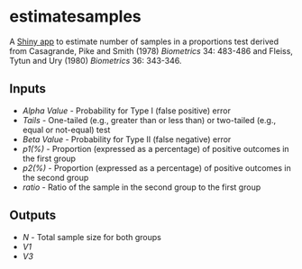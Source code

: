 # estimatesamples
A [Shiny app](http://shiny.rstudio.com/) to estimate number of samples in a proportions test derived from Casagrande, Pike and Smith (1978) *Biometrics* 34: 483-486 and Fleiss, Tytun and Ury (1980) *Biometrics* 36: 343-346. 

## Inputs

* *Alpha Value* - Probability for Type I (false positive) error
* *Tails* - One-tailed (e.g., greater than or less than) or two-tailed (e.g., equal or not-equal) test
* *Beta Value* - Probability for Type II (false negative) error
* *p1(%)* - Proportion (expressed as a percentage) of positive outcomes in the first group
* *p2(%)* - Proportion (expressed as a percentage) of positive outcomes in the second group
* *ratio* - Ratio of the sample in the second group to the first group

## Outputs
* *N* - Total sample size for both groups
* *V1*
* *V3*
